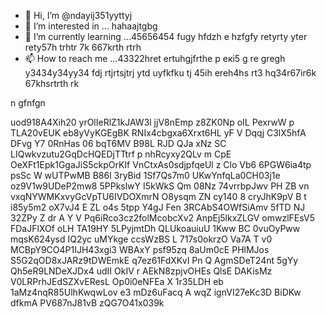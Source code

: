 - 👋 Hi, I’m @ndayij351yyttyj
- 👀 I’m interested in ... hahaajtgbg
- 🌱 I’m currently learning ...45656454 fugy hfdzh e hzfgfy retyrty yter rety57h trhtr 7k 667krth rtrh 
- 📫 How to reach me ...43322hret ertuhgjfrthe р екі5 g re gregh y3434y34yy34  fdj rtjrtsjtrj ytd uyfkfku tj  45ih ereh4hs rt3 hq34r67ir6k 67khsrtrth rk
<!--- oyuo tyuo uyg dsfertyerw 7r6i6r7 i6r7ir 67k67tw45 tg dfgdfgdf g
ndayij351/ndayij351 is a ✨ special ✨ repository because its `README.md` (this file) appears on your GitHub profile.
You can click the Preview link to take a look at your changes.
--->n gfnfgn
uod918A4Xih20
yrOlIeRlZ1kJAW3l
jjV8nEmp z8ZK0Np oIL PexrwW p TLA20vEUK eb8yVyKGEgBK
RNIx4cbgxa6Xrxt6HL
yF V Dqqj C3lX5hfA DFvg Y7 0RnHas
06 bqT6MV B98L
RJD QJa xNz
SC LIQwkvzutu2GqDcHQEDjTTtrf  p nhRcyxy2QLv m CpE OeXFt1Epk1GgaJiS5ckpOrKIf  VnCtxAs0sdjpfqeUl z Clo  Vb6 6PGW6ia4tp psSc W wUTPwMB B86l  3ryBid  1Sf7Qs7m0 UKwYnfqLa0CH03j1e oz9V1w9UDeP2mw8 5PPkslwY  I5kWkS Qm  08Nz 74vrrbpJwv PH ZB vn vxqNYWMKxvyGcVpTU6IVDOXmrN O8ysqm ZN cy140  8 cryJhK9pV B t i85y5m2 oX7vJ4 E ZL o4s 5tpp Y4gJ Fen 3RCAbS4OWfSiAmv 5fTD NJ 32ZPy Z dr A Y V  Pq6iRco3cz2folMcobcXv2  AnpEj5lkxZLGV omwzlFEsV5 FDaJFlXOf oLH TA19HY 5LPyjmtDh QLUkoauiuU 1Kww BC  0vuOyPww  mqsK624ysd IQ2yc uMYkge ccsWzBS  L 717s0okrzO Va7A T  v0 MCBpY9CO4P1IJH43xgi3 WBAxY psf95zq 8aUm0cE PHlMJos S5G2qOD8xJARz9tDWEmkE q7ez61FdXKvI Pn Q AgmSDeT24nt 5gYy  Qh5eR9LNDeXJDx4 udII OkIV r AEkN8zpjvOHEs QlsE  DAKisMz V0LRPrhJEdSZXvEResL Op0i0eNFEa X  1r35LDH eb 1aMz4nqR85UlhKwqwLov e3  mDz6uFacq A   wqZ ignVI27eKc3D BiDKw dfkmA PV687nJ81vB zQG7O41x039k
